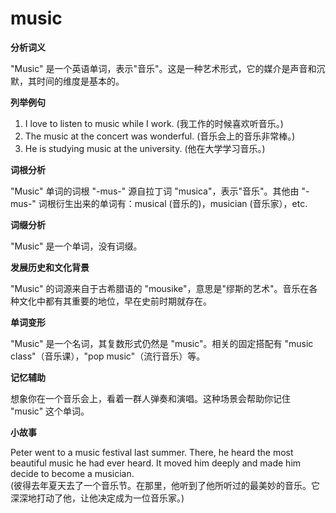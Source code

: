 # music

**分析词义**

  

"Music" 是一个英语单词，表示"音乐"。这是一种艺术形式，它的媒介是声音和沉默，其时间的维度是基本的。

  

**列举例句**

  

1.  I love to listen to music while I work. (我工作的时候喜欢听音乐。)
2.  The music at the concert was wonderful. (音乐会上的音乐非常棒。)
3.  He is studying music at the university. (他在大学学习音乐。)

  

**词根分析**

  

"Music" 单词的词根 "-mus-" 源自拉丁词 "musica"，表示"音乐"。其他由 "-mus-" 词根衍生出来的单词有：musical (音乐的)，musician (音乐家），etc.

  

**词缀分析**

  

"Music" 是一个单词，没有词缀。

  

**发展历史和文化背景**

  

"Music" 的词源来自于古希腊语的 "mousike"，意思是"缪斯的艺术"。音乐在各种文化中都有其重要的地位，早在史前时期就存在。

  

**单词变形**

  

"Music" 是一个名词，其复数形式仍然是 "music"。相关的固定搭配有 "music class"（音乐课），"pop music"（流行音乐）等。

  

**记忆辅助**

  

想象你在一个音乐会上，看着一群人弹奏和演唱。这种场景会帮助你记住 "music" 这个单词。

  

**小故事**

  

Peter went to a music festival last summer. There, he heard the most beautiful music he had ever heard. It moved him deeply and made him decide to become a musician.  
(彼得去年夏天去了一个音乐节。在那里，他听到了他所听过的最美妙的音乐。它深深地打动了他，让他决定成为一位音乐家。)

